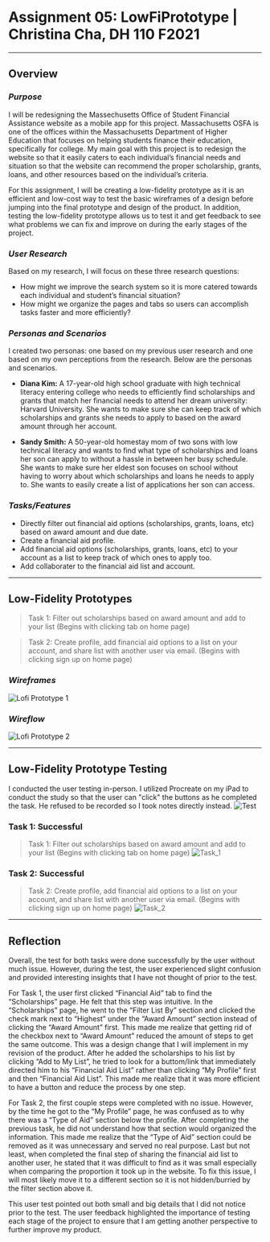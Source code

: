 # Assignment 05: LowFiPrototype | Christina Cha, DH 110 F2021
---
## Overview
### _Purpose_
I will be redesigning the Massechusetts Office of Student Financial Assistance website as a mobile app for this project. Massachusetts OSFA is one of the offices within the Massachusetts Department of Higher Education that focuses on helping students finance their education, specifically for college. My main goal with this project is to redesign the website so that it easily caters to each individual’s financial needs and situation so that the website can recommend the proper scholarship, grants, loans, and other resources based on the individual’s criteria. 

For this assignment, I will be creating a low-fidelity prototype as it is an efficient and low-cost way to test the basic wireframes of a design before jumping into the final prototype and design of the product. In addition, testing the low-fidelity prototype allows us to test it and get feedback to see what problems we can fix and improve on during the early stages of the project. 

### _User Research_
Based on my research, I will focus on these three research questions:

- How might we improve the search system so it is more catered towards each individual and student’s financial situation?
- How might we organize the pages and tabs so users can accomplish tasks faster and more efficiently? 

### _Personas and Scenarios_
I created two personas: one based on my previous user research and one based on my own perceptions from the research. Below are the personas and scenarios. 

-  **Diana Kim:** A 17-year-old high school graduate with high technical literacy entering college who needs to efficiently find scholarships and grants that match her financial needs to attend her dream university: Harvard University. She wants to make sure she can keep track of which scholarships and grants she needs to apply to based on the award amount through her account.

- **Sandy Smith:** A 50-year-old homestay mom of two sons with low technical literacy and wants to find what type of scholarships and loans her son can apply to without a hassle in between her busy schedule. She wants to make sure her eldest son focuses on school without having to worry about which scholarships and loans he needs to apply to. She wants to easily create a list of applications her son can access. 

### _Tasks/Features_
- Directly filter out financial aid options (scholarships, grants, loans, etc) based on award amount and due date.
- Create a financial aid profile.
- Add financial aid options (scholarships, grants, loans, etc) to your account as a list to keep track of which ones to apply too. 
- Add collaborater to the financial aid list and account. 

---
## Low-Fidelity Prototypes
> Task 1: Filter out scholarships based on award amount and add to your list (Begins with clicking tab on home page)

> Task 2: Create profile, add financial aid options to a list on your account, and share list with another user via email. 
(Begins with clicking sign up on home page)

### _Wireframes_
![Lofi Prototype 1](wireframepng.png)

### _Wireflow_
![Lofi Prototype 2](wireflow3.png)

---
## Low-Fidelity Prototype Testing
I conducted the user testing in-person. I utilized Procreate on my iPad to conduct the study so that the user can "click" the buttons as he completed the task. He refused to be recorded so I took notes directly instead. 
![Test](Frame9.png)

### Task 1: Successful
> Task 1: Filter out scholarships based on award amount and add to your list (Begins with clicking tab on home page)
![Task_1](Frame6.png)



### Task 2: Successful
> Task 2: Create profile, add financial aid options to a list on your account, and share list with another user via email. 
(Begins with clicking sign up on home page)
![Task_2](Frame8.png)


---
## Reflection
Overall, the test for both tasks were done successfully by the user without much issue. However, during the test, the user experienced slight confusion and provided interesting insights that I have not thought of prior to the test. 

For Task 1, the user first clicked “Financial Aid” tab to find the “Scholarships” page. He felt that this step was intuitive. In the “Scholarships” page, he went to the “Filter List By” section and clicked the check mark next to “Highest” under the “Award Amount” section instead of clicking the “Award Amount” first. This made me realize that getting rid of the checkbox next to “Award Amount” reduced the amount of steps to get the same outcome. This was a design change that I will implement in my revision of the product. After he added the scholarships to his list by clicking “Add to My List”, he tried to look for a buttom/link that immediately directed him to his “Financial Aid List” rather than clicking “My Profile” first and then “Financial Aid List”. This made me realize that it was more efficient to have a button and reduce the process by one step. 

For Task 2, the first couple steps were completed with no issue. However, by the time he got to the “My Profile” page, he was confused as to why there was a “Type of Aid” section below the profile. After completing the previous task, he did not understand how that section would organized the information. This made me realize that the “Type of Aid” section could be removed as it was unnecessary and served no real purpose. Last but not least, when completed the final step of sharing the financial aid list to another user, he stated that it was difficult to find as it was small especially when comparing the proportion it took up in the website. To fix this issue, I will most likely move it to a different section so it is not hidden/burried by the filter section above it. 

This user test pointed out both small and big details that I did not notice prior to the test. The user feedback highlighted the importance of testing each stage of the project to ensure that I am getting another perspective to further improve my product. 

